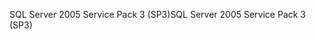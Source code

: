 <span data-ttu-id="2bc3c-101">SQL Server 2005 Service Pack 3 (SP3)</span><span class="sxs-lookup"><span data-stu-id="2bc3c-101">SQL Server 2005 Service Pack 3 (SP3)</span></span>